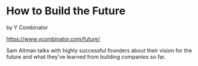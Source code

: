 # How to Build the Future

by Y Combinator

https://www.ycombinator.com/future/

Sam Altman talks with highly successful founders about their vision for the future and what they've learned from building companies so far.
